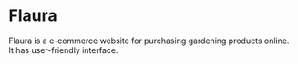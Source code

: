 # Flaura
Flaura is a e-commerce website for purchasing gardening products online. It has user-friendly interface.
